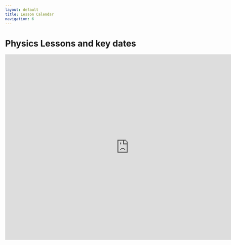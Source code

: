 ```yaml
---
layout: default
title: Lesson Calendar
navigation: 6
---
```


# Physics Lessons and key dates

<iframe src="https://calendar.google.com/calendar/embed?showTitle=0&amp;height=600&amp;wkst=2&amp;bgcolor=%23ffffff&amp;src=jrowing.com_7ntni7kq12q7j6fk3kcrhrkuns%40group.calendar.google.com&amp;color=%23865A5A&amp;ctz=Europe%2FLondon" style="border-width:0" width="800" height="600" frameborder="0" scrolling="no"></iframe>

